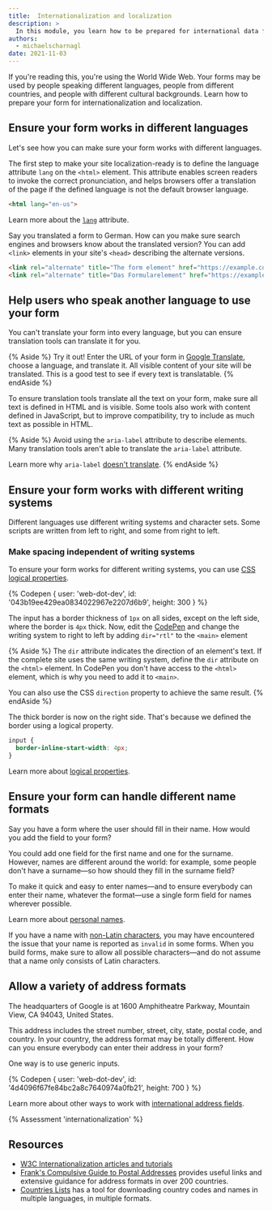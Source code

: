 ```yaml
---
title:  Internationalization and localization
description: >
  In this module, you learn how to be prepared for international data formats, and how to plan your form for localization.
authors:
  - michaelscharnagl
date: 2021-11-03
---
```


If you're reading this, you're using the World Wide Web.
Your forms may be used by people speaking different languages,
people from different countries, and people with different cultural backgrounds.
Learn how to prepare your form for internationalization and localization.

## Ensure your form works in different languages

Let's see how you can make sure your form works with different languages.

The first step to make your site localization-ready is to define the language attribute `lang` on the `<html>` element.
This attribute enables screen readers to invoke the correct pronunciation,
and helps browsers offer a translation of the page if the defined language is not the default browser language.

```html
<html lang="en-us">
```

Learn more about the [`lang`](https://developer.mozilla.org/docs/Web/HTML/Global_attributes/lang) attribute.

Say you translated a form to German.
How can you make sure search engines and browsers know about the translated version?
You can add `<link>` elements in your site's  `<head>` describing the alternate versions.

```html
<link rel="alternate" title="The form element" href="https://example.com/en/form" hreflang="en">
<link rel="alternate" title="Das Formularelement" href="https://example.com/de/form" hreflang="de">
```

## Help users who speak another language to use your form

You can't translate your form into every language,
but you can ensure translation tools can translate it for you.

{% Aside %}
Try it out! Enter the URL of your form in
[Google Translate](https://translate.google.com),
choose a language, and translate it.
All visible content of your site will be translated.
This is a good test to see if every text is translatable.
{% endAside %}

To ensure translation tools translate all the text on your form,
make sure all text is defined in HTML and is visible.
Some tools also work with content defined in JavaScript, but to improve compatibility,
try to include as much text as possible in HTML.

{% Aside %}
Avoid using the `aria-label` attribute to describe elements.
Many translation tools aren't able to translate the `aria-label` attribute.

Learn more why `aria-label` [doesn't translate](https://adrianroselli.com/2019/11/aria-label-does-not-translate.html).
{% endAside %}

## Ensure your form works with different writing systems

Different languages use different writing systems and character sets.
Some scripts are written from left to right, and some from right to left.

### Make spacing independent of writing systems

To ensure your form works for different writing systems,
you can use [CSS logical properties](https://developer.mozilla.org/docs/Web/CSS/CSS_Logical_Properties).

{% Codepen {
  user: 'web-dot-dev',
  id: '043b19ee429ea0834022967e2207d6b9',
  height: 300
} %}

The input has a border thickness of `1px` on all sides,
except on the left side, where the border is `4px` thick.
Now, edit the [CodePen](https://codepen.io/web-dot-dev/pen/043b19ee429ea0834022967e2207d6b9) and change the writing system to right to left
by adding `dir="rtl"` to the `<main>` element

{% Aside %}
The `dir` attribute indicates the direction of an element's text.
If the complete site uses the same writing system,
define the `dir` attribute on the `<html>` element.
In CodePen you don't have access to the `<html>` element,
which is why you need to add it to `<main>`.

You can also use the CSS `direction` property to achieve the same result.
{% endAside %}

The thick border is now on the right side.
That's because we defined the border using a logical property.

```css
input {
  border-inline-start-width: 4px;
}
```

Learn more about [logical properties](/learn/css/logical-properties/).

## Ensure your form can handle different name formats

Say you have a form where the user should fill in their name.
How would you add the field to your form?

You could add one field for the first name and one for the surname. However, names are different 
around the world: for example, some people don't have a surname—so how should they fill in the 
surname field?

To make it quick and easy to enter names—and to ensure everybody can enter their name, whatever the 
format—use a single form field for names wherever possible.

Learn more about [personal names](https://www.w3.org/International/questions/qa-personal-names).

If you have a name with [non-Latin characters](/payment-and-address-form-best-practices/#unicode-matching),
you may have encountered the issue that your name is reported as `invalid` in some forms. When you 
build forms, make sure to allow all possible characters—and do not assume that a name only consists 
of Latin characters.

## Allow a variety of address formats

The headquarters of Google is at 1600 Amphitheatre Parkway, Mountain View, CA 94043, United States.

This address includes the street number, street, city, state, postal code, and country.
In your country, the address format may be totally different.
How can you ensure everybody can enter their address in your form?

One way is to use generic inputs. 

{% Codepen {
  user: 'web-dot-dev',
  id: '4d4096f67fe84bc2a8c7640974a0fb21',
  height: 700
} %}

Learn more about other ways to work with
[international address fields](https://www.uxmatters.com/mt/archives/2008/06/international-address-fields-in-web-forms.php).

{% Assessment 'internationalization' %}

## Resources

- [W3C Internationalization articles and tutorials](https://www.w3.org/International/articlelist)
- [Frank's Compulsive Guide to Postal Addresses](http://www.columbia.edu/~fdc/postal/) provides useful links and extensive guidance for address formats in over 200 countries.
- [Countries Lists](http://www.countries-list.info/Download-List) has a tool for downloading country codes and names in multiple languages, in multiple formats.
